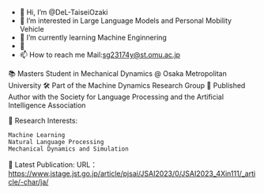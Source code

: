 - 👋 Hi, I’m @DeL-TaiseiOzaki
- 👀 I’m interested in Large Language Models and Personal Mobility Vehicle
- 🌱 I’m currently learning Machine Enginnering
- 💞️ 
- 📫 How to reach me Mail:sg23174y@st.omu.ac.jp

📚 Masters Student in Mechanical Dynamics @ Osaka Metropolitan University
🛠 Part of the Machine Dynamics Research Group
📖 Published Author with the Society for Language Processing and the Artificial Intelligence Association

💼 Research Interests:

    Machine Learning
    Natural Language Processing
    Mechanical Dynamics and Simulation

🔗 Latest Publication:
URL：https://www.jstage.jst.go.jp/article/pjsai/JSAI2023/0/JSAI2023_4Xin111/_article/-char/ja/
